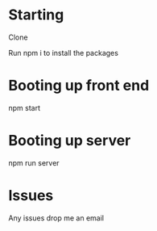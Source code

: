 # Starting

Clone

Run npm i to install the packages

# Booting up front end

npm start

# Booting up server

npm run server

# Issues

Any issues drop me an email
